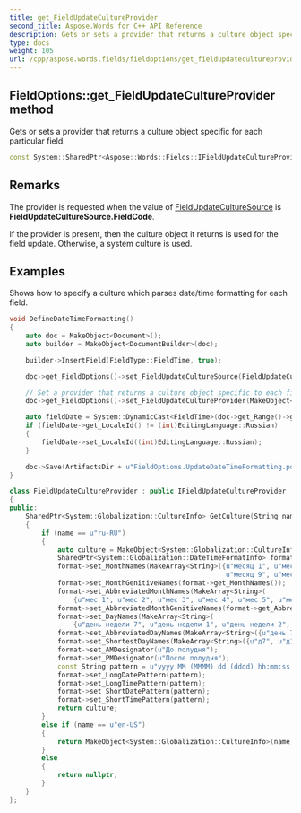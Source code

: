 ```yaml
---
title: get_FieldUpdateCultureProvider
second_title: Aspose.Words for C++ API Reference
description: Gets or sets a provider that returns a culture object specific for each particular field.
type: docs
weight: 105
url: /cpp/aspose.words.fields/fieldoptions/get_fieldupdatecultureprovider/
---
```

## FieldOptions::get_FieldUpdateCultureProvider method


Gets or sets a provider that returns a culture object specific for each particular field.

```cpp
const System::SharedPtr<Aspose::Words::Fields::IFieldUpdateCultureProvider> & Aspose::Words::Fields::FieldOptions::get_FieldUpdateCultureProvider() const
```

## Remarks


The provider is requested when the value of [FieldUpdateCultureSource](../get_fieldupdateculturesource/) is **FieldUpdateCultureSource.FieldCode**.

If the provider is present, then the culture object it returns is used for the field update. Otherwise, a system culture is used.

## Examples



Shows how to specify a culture which parses date/time formatting for each field. 
```cpp
void DefineDateTimeFormatting()
{
    auto doc = MakeObject<Document>();
    auto builder = MakeObject<DocumentBuilder>(doc);

    builder->InsertField(FieldType::FieldTime, true);

    doc->get_FieldOptions()->set_FieldUpdateCultureSource(FieldUpdateCultureSource::FieldCode);

    // Set a provider that returns a culture object specific to each field.
    doc->get_FieldOptions()->set_FieldUpdateCultureProvider(MakeObject<ExFieldOptions::FieldUpdateCultureProvider>());

    auto fieldDate = System::DynamicCast<FieldTime>(doc->get_Range()->get_Fields()->idx_get(0));
    if (fieldDate->get_LocaleId() != (int)EditingLanguage::Russian)
    {
        fieldDate->set_LocaleId((int)EditingLanguage::Russian);
    }

    doc->Save(ArtifactsDir + u"FieldOptions.UpdateDateTimeFormatting.pdf");
}

class FieldUpdateCultureProvider : public IFieldUpdateCultureProvider
{
public:
    SharedPtr<System::Globalization::CultureInfo> GetCulture(String name, SharedPtr<Field> field) override
    {
        if (name == u"ru-RU")
        {
            auto culture = MakeObject<System::Globalization::CultureInfo>(name, false);
            SharedPtr<System::Globalization::DateTimeFormatInfo> format = culture->get_DateTimeFormat();
            format->set_MonthNames(MakeArray<String>({u"месяц 1", u"месяц 2", u"месяц 3", u"месяц 4", u"месяц 5", u"месяц 6", u"месяц 7", u"месяц 8",
                                                      u"месяц 9", u"месяц 10", u"месяц 11", u"месяц 12", u""}));
            format->set_MonthGenitiveNames(format->get_MonthNames());
            format->set_AbbreviatedMonthNames(MakeArray<String>(
                {u"мес 1", u"мес 2", u"мес 3", u"мес 4", u"мес 5", u"мес 6", u"мес 7", u"мес 8", u"мес 9", u"мес 10", u"мес 11", u"мес 12", u""}));
            format->set_AbbreviatedMonthGenitiveNames(format->get_AbbreviatedMonthNames());
            format->set_DayNames(MakeArray<String>(
                {u"день недели 7", u"день недели 1", u"день недели 2", u"день недели 3", u"день недели 4", u"день недели 5", u"день недели 6"}));
            format->set_AbbreviatedDayNames(MakeArray<String>({u"день 7", u"день 1", u"день 2", u"день 3", u"день 4", u"день 5", u"день 6"}));
            format->set_ShortestDayNames(MakeArray<String>({u"д7", u"д1", u"д2", u"д3", u"д4", u"д5", u"д6"}));
            format->set_AMDesignator(u"До полудня");
            format->set_PMDesignator(u"После полудня");
            const String pattern = u"yyyy MM (MMMM) dd (dddd) hh:mm:ss tt";
            format->set_LongDatePattern(pattern);
            format->set_LongTimePattern(pattern);
            format->set_ShortDatePattern(pattern);
            format->set_ShortTimePattern(pattern);
            return culture;
        }
        else if (name == u"en-US")
        {
            return MakeObject<System::Globalization::CultureInfo>(name, false);
        }
        else
        {
            return nullptr;
        }
    }
};
```

